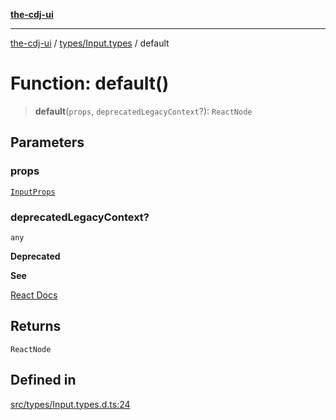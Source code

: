 [**the-cdj-ui**](../../../README.md)

***

[the-cdj-ui](../../../README.md) / [types/Input.types](../README.md) / default

# Function: default()

> **default**(`props`, `deprecatedLegacyContext`?): `ReactNode`

## Parameters

### props

[`InputProps`](../interfaces/InputProps.md)

### deprecatedLegacyContext?

`any`

**Deprecated**

**See**

[React Docs](https://legacy.reactjs.org/docs/legacy-context.html#referencing-context-in-lifecycle-methods)

## Returns

`ReactNode`

## Defined in

[src/types/Input.types.d.ts:24](https://github.com/hiyaryan/the-cdj-ui/blob/66083ffd99c70e3de7b7a7a2d26584eb05be11c4/src/types/Input.types.d.ts#L24)
